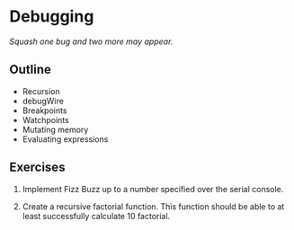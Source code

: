 # Debugging

*Squash one bug and two more may appear.*

## Outline

- Recursion
- debugWire
- Breakpoints
- Watchpoints
- Mutating memory
- Evaluating expressions

## Exercises

1. Implement Fizz Buzz up to a number specified over the serial console.

2. Create a recursive factorial function.
   This function should be able to at least successfully calculate 10 factorial.
